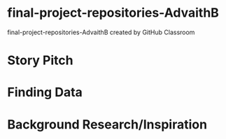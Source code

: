 # final-project-repositories-AdvaithB
final-project-repositories-AdvaithB created by GitHub Classroom

# Story Pitch




# Finding Data




# Background Research/Inspiration
